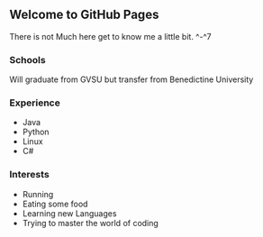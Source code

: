 ## Welcome to GitHub Pages

There is not Much here get to know me a little bit. ^-^7

### Schools
Will graduate from GVSU but transfer from Benedictine University

### Experience
 - Java
 - Python
 - Linux 
 - C#

### Interests
 - Running
 - Eating some food
 - Learning new Languages
 - Trying to master the world of coding
